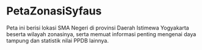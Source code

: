 # PetaZonasiSyfaus
Peta ini berisi lokasi SMA Negeri di provinsi Daerah Istimewa Yogyakarta beserta wilayah zonasinya, serta memuat informasi penting mengenai daya tampung dan statistik nilai PPDB lainnya.
